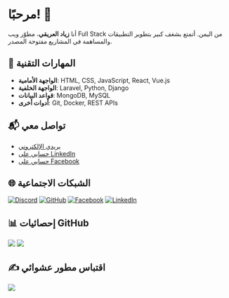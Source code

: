 # مرحبًا! 👋

أنا **زياد العريقي**، مطوّر ويب Full Stack من اليمن. أتمتع بشغف كبير بتطوير التطبيقات والمساهمة في المشاريع مفتوحة المصدر.

## 💼 المهارات التقنية

- **الواجهة الأمامية**: HTML, CSS, JavaScript, React, Vue.js
- **الواجهة الخلفية**: Laravel, Python, Django
- **قواعد البيانات**: MongoDB, MySQL
- **أدوات أخرى**: Git, Docker, REST APIs

## 📬 تواصل معي

- [بريدي الإلكتروني](mailto:zeiadalriqi@gmail.com)
- [حسابي على LinkedIn](https://www.linkedin.com/in/ziadweb-alariqi-91b431376/)
- [حسابي على Facebook](https://www.facebook.com/zyad.bdh.591581)

## 🌐 الشبكات الاجتماعية

[![Discord](https://img.shields.io/badge/Discord-%237289DA.svg?logo=discord&logoColor=white)](https://discord.gg/)
[![GitHub](https://img.shields.io/badge/GitHub-black.svg?logo=github&logoColor=white)](https://github.com/Zakarialabib)
[![Facebook](https://img.shields.io/badge/Facebook-%231877F2.svg?logo=facebook&logoColor=white)](https://facebook.com/)
[![LinkedIn](https://img.shields.io/badge/LinkedIn-%230077B5.svg?logo=linkedin&logoColor=white)](https://linkedin.com/)

## 📊 إحصائيات GitHub

![](https://github-readme-stats.vercel.app/api?username=Zakarialabib&theme=vue-dark&hide_border=false&include_all_commits=true&count_private=true)
![](https://github-readme-stats.vercel.app/api/top-langs/?username=Zakarialabib&theme=vue-dark&hide_border=false&include_all_commits=true&count_private=true&layout=compact)

## ✍️ اقتباس مطور عشوائي

![](https://quotes-github-readme.vercel.app/api?type=vetical&theme=dark)
